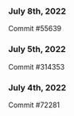 ### July 8th, 2022

Commit #55639

### July 5th, 2022

Commit #314353


### July 4th, 2022

Commit #72281
